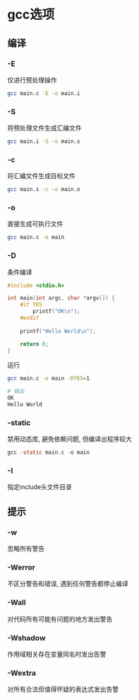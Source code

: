 <!--
 * @Description: 
 * @Version: 1.0
 * @Author: DaLao
 * @Email: dalao@xxx.com
 * @Date: 2022-05-21 23:09:51
 * @LastEditors: dalao_li
 * @LastEditTime: 2023-09-24 19:54:11
-->

# gcc选项

## 编译

### -E

仅进行预处理操作

```sh
gcc main.c -E -o main.i
```

### -S

将预处理文件生成汇编文件

```sh
gcc main.i -S -o main.s
```

### -c

将汇编文件生成目标文件

```sh
gcc main.s -c -o main.o
```

### -o

直接生成可执行文件

```sh
gcc main.c -o main
```

### -D

条件编译

```c++
#include <stdio.h>

int main(int argc, char *argv[]) {
    #if YES
        printf("OK\n");
    #endif
    
    printf("Hello World\n");

    return 0;
}
```

运行

```sh
gcc main.c -o main -DYES=1

# 输出 
OK
Hello World
```

### -static

禁用动态库, 避免依赖问题, 但编译出程序较大

```c
gcc -static main.c -o main
```

### -I

指定include头文件目录

## 提示

### -w

忽略所有警告

### -Werror

不区分警告和错误, 遇到任何警告都停止编译

### -Wall

对代码所有可能有问题的地方发出警告

### -Wshadow

作用域相关存在变量同名时发出告警

### -Wextra

对所有合法但值得怀疑的表达式发出告警
